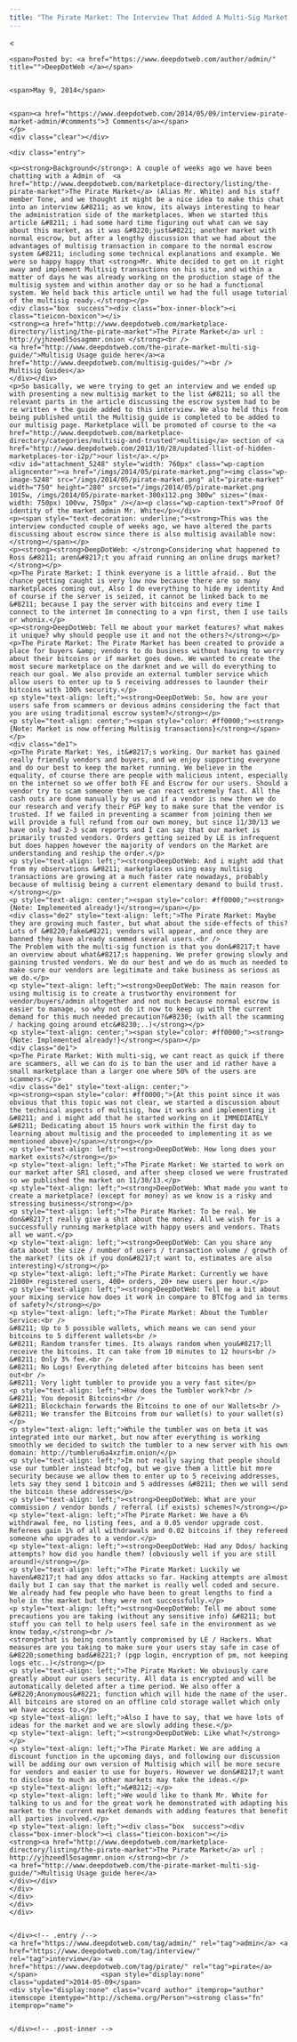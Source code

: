 ```yaml
---
title: "The Pirate Market: The Interview That Added A Multi-Sig Market!"
---
```


<article class="post-listing post-5228 post type-post status-publish format-standard has-post-thumbnail hentry  tag-admin tag-interview tag-pirate">
    
<    
    
        
    <span>Posted by: <a href="https://www.deepdotweb.com/author/admin/" title="">DeepDotWeb </a></span>
    
    
    <span>May 9, 2014</span>
    
    
    <span><a href="https://www.deepdotweb.com/2014/05/09/interview-pirate-market-admin/#comments">3 Comments</a></span>
    </p>
    <div class="clear"></div>
    
    <div class="entry">
    
    <p><strong>Background</strong>: A couple of weeks ago we have been chatting with a Admin of  <a href="http://www.deepdotweb.com/marketplace-directory/listing/the-pirate-market">The Pirate Market</a> (Alias Mr. White) and his staff member Tone, and we thought it might be a nice idea to make this chat into an interview &#8211; as we know, its always interesting to hear the administration side of the marketplaces. When we started this article &#8211; i had some hard time figuring out what can we say about this market, as it was &#8220;just&#8221; another market with normal escrow, but after a lengthy discussion that we had about the advantages of multisig transaction in compare to the normal escrow system &#8211; including some technical explanations and example. We were so happy happy that <strong>Mr. White decided to get on it right away and implement Multisig transactions on his site, and within a matter of days he was already working on the production stage of the multisig system and within another day or so he had a functional system. We held back this article until we had the full usage tutorial of the multisig ready.</strong></p>
    <div class="box  success"><div class="box-inner-block"><i class="tieicon-boxicon"></i>
    <strong><a href="http://www.deepdotweb.com/marketplace-directory/listing/the-pirate-market">The Pirate Market</a> url : http://yjhzeedl5osagmmr.onion </strong><br />
    <a href="http://www.deepdotweb.com/the-pirate-market-multi-sig-guide/">Multisig Usage guide here</a><a href="http://www.deepdotweb.com/multisig-guides/"><br />
    Multisig Guides</a>
    </div></div>
    <p>So basically, we were trying to get an interview and we ended up with presenting a new multisig market to the list &#8211; so all the relevant parts in the article discussing the escrow system had to be re written + the guide added to this interview. We also held this from being published until the Multisig guide is completed to be added to our multisig page. Marketplace will be promoted of course to the <a href="http://www.deepdotweb.com/marketplace-directory/categories/multisig-and-trusted">multisig</a> section of <a href="http://www.deepdotweb.com/2013/10/28/updated-llist-of-hidden-marketplaces-tor-i2p/">our list</a>.</p>
    <div id="attachment_5248" style="width: 760px" class="wp-caption aligncenter"><a href="/imgs/2014/05/pirate-market.png"><img class="wp-image-5248" src="/imgs/2014/05/pirate-market.png" alt="pirate-market" width="750" height="280" srcset="/imgs/2014/05/pirate-market.png 1015w, /imgs/2014/05/pirate-market-300x112.png 300w" sizes="(max-width: 750px) 100vw, 750px" /></a><p class="wp-caption-text">Proof Of identity of the market admin Mr. White</p></div>
    <p><span style="text-decoration: underline;"><strong>This was the interview conducted couple of weeks ago, we have altered the parts discussing about escrow since there is also multisig available now:</strong></span></p>
    <p><strong><strong>DeepDotWeb: </strong>Considering what happened to Ross &#8211; aren&#8217;t you afraid running an online drugs market?</strong></p>
    <p>The Pirate Market: I think everyone is a little afraid.. But the chance getting caught is very low now because there are so many marketplaces coming out, Also I do everything to hide my identity And of course if the server is seized, it cannot be linked back to me &#8211; because I pay the server with bitcoins and every time I connect to the internet Im connecting to a vpn first, then I use tails or whonix.</p>
    <p><strong>DeepDotWeb: Tell me about your market features? what makes it unique? why should people use it and not the others?</strong></p>
    <p>The Pirate Market: The Pirate Market has been created to provide a place for buyers &amp; vendors to do business without having to worry about their bitcoins or if market goes down. We wanted to create the most secure marketplace on the darknet and we will do everything to reach our goal. We also provide an external tumbler service which allow users to enter up to 5 receiving addresses to launder their bitcoins with 100% security.</p>
    <p style="text-align: left;"><strong>DeepDotWeb: So, how are your users safe from scammers or devious admins considering the fact that you are using traditional escrow system?</strong></p>
    <p style="text-align: center;"><span style="color: #ff0000;"><strong>{Note: Market is now offering Multisig transactions}</strong></span></p>
    <div class="de1">
    <p>The Pirate Market: Yes, it&#8217;s working. Our market has gained really friendly vendors and buyers, and we enjoy supporting everyone and do our best to keep the market running. We believe in the equality, of course there are people with malicious intent, especially on the internet so we offer both FE and Escrow for our users. Should a vendor try to scam someone then we can react extremely fast. All the cash outs are done manually by us and if a vendor is new then we do our research and verify their PGP key to make sure that the vendor is trusted. If we failed in preventing a scammer from joining then we will provide a full refund from our own money, but since 11/30/13 we have only had 2-3 scam reports and I can say that our market is primarily trusted vendors. Orders getting seized by LE is infrequent but does happen however the majority of vendors on the Market are understanding and reship the order.</p>
    <p style="text-align: left;"><strong>DeepDotWeb: And i might add that from my observations &#8211; marketplaces using easy multisig transactions are growing at a much faster rate nowadays, probably because of multisig being a current elementary demand to build trust.</strong></p>
    <p style="text-align: center;"><span style="color: #ff0000;"><strong>{Note: Implemented already!}</strong></span></p>
    <div class="de2" style="text-align: left;">The Pirate Market: Maybe they are growing much faster, but what about the side-effects of this? Lots of &#8220;fake&#8221; vendors will appear, and once they are banned they have already scammed several users.<br />
    The Problem with the multi-sig function is that you don&#8217;t have an overview about what&#8217;s happening. We prefer growing slowly and gaining trusted vendors. We do our best and we do as much as needed to make sure our vendors are legitimate and take business as serious as we do.</p>
    <p style="text-align: left;"><strong>DeepDotWeb: The main reason for using multisig is to create a trustworthy environment for vendor/buyers/admin altogether and not much because normal escrow is easier to manage, so why not do it now to keep up with the current demand for this much needed precaution?&#8230; (with all the scamming / hacking going around etc&#8230;..)</strong></p>
    <p style="text-align: center;"><span style="color: #ff0000;"><strong>{Note: Implemented already!}</strong></span></p>
    <div class="de1">
    <p>The Pirate Market: With multi-sig, we cant react as quick if there are scammers, all we can do is to ban the user and id rather have a small marketplace than a larger one where 50% of the users are scammers.</p>
    <div class="de1" style="text-align: center;">
    <p><strong><span style="color: #ff0000;">{At this point since it was obvious that this topic was not clear, we started a discussion about the technical aspects of multisig, how it works and implementing it &#8211; and i might add that he started working on it IMMEDIATELY &#8211; Dedicating about 15 hours work within the first day to learning about multisig and the proceeded to implementing it as we mentioned above}</span></strong></p>
    <p style="text-align: left;"><strong>DeepDotWeb: How long does your market exists?</strong></p>
    <p style="text-align: left;">The Pirate Market: We started to work on our market after SR1 closed, and after sheep closed we were frustrated so we published the market on 11/30/13.</p>
    <p style="text-align: left;"><strong>DeepDotWeb: What made you want to create a marketplace? (except for money) as we know is a risky and stressing business</strong></p>
    <p style="text-align: left;">The Pirate Market: To be real. We don&#8217;t really give a shit about the money. All we wish for is a successfully running marketplace with happy users and vendors. Thats all we want.</p>
    <p style="text-align: left;"><strong>DeepDotWeb: Can you share any data about the size / number of users / transaction volume / growth of the market? (its ok if you don&#8217;t want to, estimates are also interesting)</strong></p>
    <p style="text-align: left;">The Pirate Market: Currently we have 21000+ registered users, 400+ orders, 20+ new users per hour.</p>
    <p style="text-align: left;"><strong>DeepDotWeb: Tell me a bit about your mixing service how does it work in compare to BTCfog and in terms of safety?</strong></p>
    <p style="text-align: left;">The Pirate Market: About the Tumbler Service:<br />
    &#8211; Up to 5 possible wallets, which means we can send your bitcoins to 5 different wallets<br />
    &#8211; Random transfer times. Its always random when you&#8217;ll receive the bitcoins. It can take from 10 minutes to 12 hours<br />
    &#8211; Only 3% fee.<br />
    &#8211; No Logs! Everything deleted after bitcoins has been sent out<br />
    &#8211; Very light tumbler to provide you a very fast site</p>
    <p style="text-align: left;">How does the Tumbler work?<br />
    &#8211; You deposit Bitcoins<br />
    &#8211; Blockchain forwards the Bitcoins to one of our Wallets<br />
    &#8211; We transfer the Bitcoins from our wallet(s) to your wallet(s)</p>
    <p style="text-align: left;">While the tumbler was on beta it was integrated into our market, but now after everything is working smoothly we decided to switch the tumbler to a new server with his own domain: http://tumbleru6a4xzfim.onion/</p>
    <p style="text-align: left;">Im not really saying that people should use our tumbler instead btcfog, but we give them a little bit more security because we allow them to enter up to 5 receiving addresses, lets say they send 1 bitcoin and 5 addresses &#8211; then we will send the bitcoin these addresses</p>
    <p style="text-align: left;"><strong>DeepDotWeb: What are your commission / vendor bonds / referral (if exists) schemes?</strong></p>
    <p style="text-align: left;">The Pirate Market: We have a 6% withdrawal fee, no listing fees, and a 0.05 vendor upgrade cost. Referees gain 1% of all withdrawals and 0.02 bitcoins if they refereed someone who upgrades to a vendor.</p>
    <p style="text-align: left;"><strong>DeepDotWeb: Had any Ddos/ hacking attempts? how did you handle them? (obviously well if you are still around)</strong></p>
    <p style="text-align: left;">The Pirate Market: Luckily we haven&#8217;t had any ddos attacks so far. Hacking attempts are almost daily but I can say that the market is really well coded and secure. We already had few people who have been to great lengths to find a hole in the market but they were not successfully.</p>
    <p style="text-align: left;"><strong>DeepDotWeb: Tell me about some precautions you are taking (without any sensitive info) &#8211; but stuff you can tell to help users feel safe in the environment as we know today,</strong><br />
    <strong>that is being constantly compromised by LE / Hackers. What measures are you taking to make sure your users stay safe in case of &#8220;something bad&#8221;? (pgp login, encryption of pm, not keeping logs etc..)</strong></p>
    <p style="text-align: left;">The Pirate Market: We obviously care greatly about our users security. All data is encrypted and will be automatically deleted after a time period. We also offer a &#8220;Anonymous&#8221; function which will hide the name of the user. All bitcoins are stored on an offline cold storage wallet which only we have access to.</p>
    <p style="text-align: left;">Also I have to say, that we have lots of ideas for the market and we are slowly adding these.</p>
    <p style="text-align: left;"><strong>DeepDotWeb: Like what?</strong></p>
    <p style="text-align: left;">The Pirate Market: We are adding a discount function in the upcoming days, and following our discussion will be adding our own version of Multisig which will be more secure for vendors and easier to use for buyers. However we don&#8217;t want to disclose to much as other markets may take the ideas.</p>
    <p style="text-align: left;">&#8212;-</p>
    <p style="text-align: left;">We would like to thank Mr. White for talking to us and for the great work he demonstrated with adapting his market to the current market demands with adding features that benefit all parties involved.</p>
    <p style="text-align: left;"><div class="box  success"><div class="box-inner-block"><i class="tieicon-boxicon"></i>
    <strong><a href="http://www.deepdotweb.com/marketplace-directory/listing/the-pirate-market">The Pirate Market</a> url : http://yjhzeedl5osagmmr.onion </strong><br />
    <a href="http://www.deepdotweb.com/the-pirate-market-multi-sig-guide/">Multisig Usage guide here</a>
    </div></div>
    </div>
    </div>
    </div>
    </div>
    
    
    </div><!-- .entry /-->
    <a href="https://www.deepdotweb.com/tag/admin/" rel="tag">admin</a> <a href="https://www.deepdotweb.com/tag/interview/" rel="tag">interview</a> <a href="https://www.deepdotweb.com/tag/pirate/" rel="tag">pirate</a></span>				<span style="display:none" class="updated">2014-05-09</span>
    <div style="display:none" class="vcard author" itemprop="author" itemscope itemtype="http://schema.org/Person"><strong class="fn" itemprop="name">
    
    
    </div><!-- .post-inner -->
</article><!-- .post-listing -->

